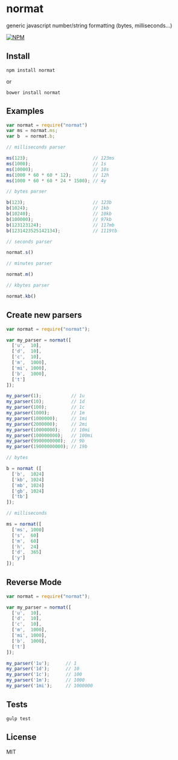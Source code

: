 # normat

generic javascript number/string formatting (bytes, milliseconds...)

[![NPM](https://nodei.co/npm/normat.png)](https://nodei.co/npm/normat/)

## Install

```shell
npm install normat
```

or

```shell
bower install normat
```

## Examples

```js
var normat = require("normat")
var ms = normat.ms;
var b  = normat.b;
```
```js
// milliseconds parser

ms(123);                        // 123ms
ms(1000);                       // 1s
ms(10000);                      // 10s
ms(1000 * 60 * 60 * 12);        // 12h
ms(1000 * 60 * 60 * 24 * 1500); // 4y
```
```js
// bytes parser

b(123);                         // 123b
b(1024);                        // 1kb
b(10240);                       // 10kb
b(100000);                      // 97kb
b(123123124);                   // 117mb
b(1231423525142134);            // 1119tb
```
```js
// seconds parser

normat.s()
```
```js
// minutes parser

normat.m()
```
```js
// kbytes parser

normat.kb()
```

## Create new parsers

```js
var normat = require("normat");

var my_parser = normat([
  ['u',  10],
  ['d',  10],
  ['c',  10],
  ['m',  1000],
  ['mi', 1000],
  ['b',  1000],
  ['t']
]);

my_parser(1);           // 1u
my_parser(10);          // 1d
my_parser(100);         // 1c
my_parser(1000);        // 1m
my_parser(1000000);     // 1mi
my_parser(2000000);     // 2mi
my_parser(10000000);    // 10mi
my_parser(100000000);   // 100mi
my_parser(9900000000);  // 9b
my_parser(19000000000); // 19b
```
```js
// bytes

b = normat ([
  ['b',  1024]
  ['kb', 1024]
  ['mb', 1024]
  ['gb', 1024]
  ['tb']
]);
```
```js
// milliseconds

ms = normat([
  ['ms', 1000]
  ['s',  60]
  ['m',  60]
  ['h',  24]
  ['d',  365]
  ['y']
]);
```

## Reverse Mode

```js
var normat = require("normat");

var my_parser = normat([
  ['u',  10],
  ['d',  10],
  ['c',  10],
  ['m',  1000],
  ['mi', 1000],
  ['b',  1000],
  ['t']
]);

my_parser('1u');      // 1
my_parser('1d');      // 10
my_parser('1c');      // 100
my_parser('1m');      // 1000
my_parser('1mi');     // 1000000
```

## Tests

```shell
gulp test
```

## License

MIT
